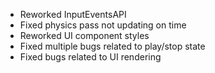 - Reworked InputEventsAPI
- Fixed physics pass not updating on time
- Reworked UI component styles
- Fixed multiple bugs related to play/stop state
- Fixed bugs related to UI rendering


    